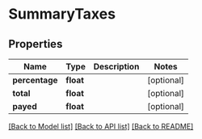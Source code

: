 # SummaryTaxes

## Properties
Name | Type | Description | Notes
------------ | ------------- | ------------- | -------------
**percentage** | **float** |  | [optional] 
**total** | **float** |  | [optional] 
**payed** | **float** |  | [optional] 

[[Back to Model list]](../README.md#documentation-for-models) [[Back to API list]](../README.md#documentation-for-api-endpoints) [[Back to README]](../README.md)


